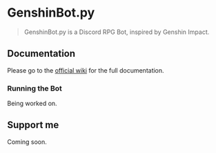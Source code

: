 # GenshinBot.py
> GenshinBot.py is a Discord RPG Bot, inspired by Genshin Impact.

## Documentation
Please go to the [official wiki](https://github.com/meesvw/GenshinBot.py/wiki) for the full documentation.

### Running the Bot
Being worked on.

## Support me

Coming soon.
